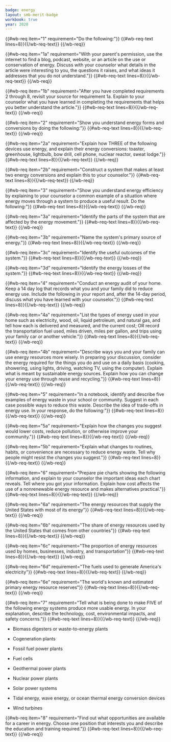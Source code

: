 ```yaml
---
badge: energy
layout: smb-merit-badge
workbook: true
year: 2020
---
```



{{#wb-req item="1" requirement="Do the following:"}}
{{#wb-req-text lines=8}}{{/wb-req-text}}
{{/wb-req}}

{{#wb-req item="1a" requirement="With your parent's permission, use the internet to find a blog, podcast, website, or an article on the use or conservation of energy. Discuss with your counselor what details in the article were interesting to you, the questions it raises, and what ideas it addresses that you do not understand."}}
{{#wb-req-text lines=8}}{{/wb-req-text}}
{{/wb-req}}

{{#wb-req item="1b" requirement="After you have completed requirements 2 through 8, revisit your source for requirement 1a. Explain to your counselor what you have learned in completing the requirements that helps you better understand the article."}}
{{#wb-req-text lines=8}}{{/wb-req-text}}
{{/wb-req}}

{{#wb-req item="2" requirement="Show you understand energy forms and conversions by doing the following:"}}
{{#wb-req-text lines=8}}{{/wb-req-text}}
{{/wb-req}}

{{#wb-req item="2a" requirement="Explain how THREE of the following devices use energy, and explain their energy conversions: toaster, greenhouse, lightbulb, bow drill, cell phone, nuclear reactor, sweat lodge."}}
{{#wb-req-text lines=8}}{{/wb-req-text}}
{{/wb-req}}

{{#wb-req item="2b" requirement="Construct a system that makes at least two energy conversions and explain this to your counselor."}}
{{#wb-req-text lines=8}}{{/wb-req-text}}
{{/wb-req}}

{{#wb-req item="3" requirement="Show you understand energy efficiency by explaining to your counselor a common example of a situation where energy moves through a system to produce a useful result. Do the following:"}}
{{#wb-req-text lines=8}}{{/wb-req-text}}
{{/wb-req}}

{{#wb-req item="3a" requirement="Identify the parts of the system that are affected by the energy movement."}}
{{#wb-req-text lines=8}}{{/wb-req-text}}
{{/wb-req}}

{{#wb-req item="3b" requirement="Name the system's primary source of energy."}}
{{#wb-req-text lines=8}}{{/wb-req-text}}
{{/wb-req}}

{{#wb-req item="3c" requirement="Identify the useful outcomes of the system."}}
{{#wb-req-text lines=8}}{{/wb-req-text}}
{{/wb-req}}

{{#wb-req item="3d" requirement="Identify the energy losses of the system."}}
{{#wb-req-text lines=8}}{{/wb-req-text}}
{{/wb-req}}

{{#wb-req item="4" requirement="Conduct an energy audit of your home. Keep a 14 day log that records what you and your family did to reduce energy use. Include the following in your report and, after the 14-day period, discuss what you have learned with your counselor."}}
{{#wb-req-text lines=8}}{{/wb-req-text}}
{{/wb-req}}

{{#wb-req item="4a" requirement="List the types of energy used in your home such as electricity, wood, oil, liquid petroleum, and natural gas, and tell how each is delivered and measured, and the current cost; OR record the transportation fuel used, miles driven, miles per gallon, and trips using your family car or another vehicle."}}
{{#wb-req-text lines=8}}{{/wb-req-text}}
{{/wb-req}}

{{#wb-req item="4b" requirement="Describe ways you and your family can use energy resources more wisely. In preparing your discussion, consider the energy required for the things you do and use on a daily basis (cooking, showering, using lights, driving, watching TV, using the computer). Explain what is meant by sustainable energy sources. Explain how you can change your energy use through reuse and recycling."}}
{{#wb-req-text lines=8}}{{/wb-req-text}}
{{/wb-req}}

{{#wb-req item="5" requirement="In a notebook, identify and describe five examples of energy waste in your school or community. Suggest in each case possible ways to reduce this waste. Describe the idea of trade-offs in energy use. In your response, do the following:"}}
{{#wb-req-text lines=8}}{{/wb-req-text}}
{{/wb-req}}

{{#wb-req item="5a" requirement="Explain how the changes you suggest would lower costs, reduce pollution, or otherwise improve your community."}}
{{#wb-req-text lines=8}}{{/wb-req-text}}
{{/wb-req}}

{{#wb-req item="5b" requirement="Explain what changes to routines, habits, or convenience are necessary to reduce energy waste. Tell why people might resist the changes you suggest."}}
{{#wb-req-text lines=8}}{{/wb-req-text}}
{{/wb-req}}

{{#wb-req item="6" requirement="Prepare pie charts showing the following information, and explain to your counselor the important ideas each chart reveals. Tell where you got your information. Explain how cost affects the use of a nonrenewable energy resource and makes alternatives practical."}}
{{#wb-req-text lines=8}}{{/wb-req-text}}
{{/wb-req}}

{{#wb-req item="6a" requirement="The energy resources that supply the United States with most of its energy"}}
{{#wb-req-text lines=8}}{{/wb-req-text}}
{{/wb-req}}

{{#wb-req item="6b" requirement="The share of energy resources used by the United States that comes from other countries"}}
{{#wb-req-text lines=8}}{{/wb-req-text}}
{{/wb-req}}

{{#wb-req item="6c" requirement="The proportion of energy resources used by homes, businesses, industry, and transportation"}}
{{#wb-req-text lines=8}}{{/wb-req-text}}
{{/wb-req}}

{{#wb-req item="6d" requirement="The fuels used to generate America's electricity"}}
{{#wb-req-text lines=8}}{{/wb-req-text}}
{{/wb-req}}

{{#wb-req item="6e" requirement="The world's known and estimated primary energy resource reserves"}}
{{#wb-req-text lines=8}}{{/wb-req-text}}
{{/wb-req}}

{{#wb-req item="7" requirement="Tell what is being done to make FIVE of the following energy systems produce more usable energy. In your explanation, describe the technology, cost, environmental impacts, and safety concerns."}}
{{#wb-req-text lines=8}}{{/wb-req-text}}
{{/wb-req}}

* Biomass digesters or waste-to-energy plants

* Cogeneration plants

* Fossil fuel power plants

* Fuel cells

* Geothermal power plants

* Nuclear power plants

* Solar power systems

* Tidal energy, wave energy, or ocean thermal energy conversion devices

* Wind turbines

{{#wb-req item="8" requirement="Find out what opportunities are available for a career in energy. Choose one position that interests you and describe the education and training required."}}
{{#wb-req-text lines=8}}{{/wb-req-text}}
{{/wb-req}}
